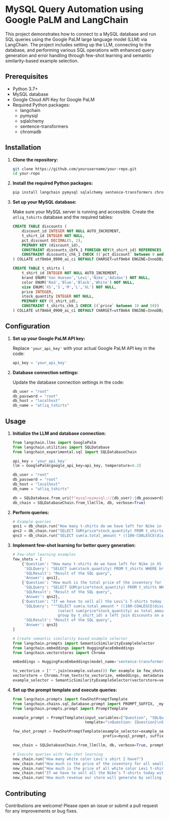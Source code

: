 # MySQL Query Automation using Google PaLM and LangChain

This project demonstrates how to connect to a MySQL database and run SQL queries using the Google PaLM large language model (LLM) via LangChain. The project includes setting up the LLM, connecting to the database, and performing various SQL operations with enhanced query generation and error handling through few-shot learning and semantic similarity-based example selection.

## Prerequisites

- Python 3.7+
- MySQL database
- Google Cloud API Key for Google PaLM
- Required Python packages:
  - langchain
  - pymysql
  - sqlalchemy
  - sentence-transformers
  - chromadb

## Installation

1. **Clone the repository:**

    ```bash
    git clone https://github.com/yourusername/your-repo.git
    cd your-repo
    ```

2. **Install the required Python packages:**

    ```bash
    pip install langchain pymysql sqlalchemy sentence-transformers chromadb
    ```

3. **Set up your MySQL database:**

    Make sure your MySQL server is running and accessible. Create the `atliq_tshirts` database and the required tables:

    ```sql
    CREATE TABLE discounts (
        discount_id INTEGER NOT NULL AUTO_INCREMENT, 
        t_shirt_id INTEGER NOT NULL, 
        pct_discount DECIMAL(5, 2), 
        PRIMARY KEY (discount_id), 
        CONSTRAINT discounts_ibfk_1 FOREIGN KEY(t_shirt_id) REFERENCES t_shirts (t_shirt_id), 
        CONSTRAINT discounts_chk_1 CHECK ((`pct_discount` between 0 and 100))
    ) COLLATE utf8mb4_0900_ai_ci DEFAULT CHARSET=utf8mb4 ENGINE=InnoDB;

    CREATE TABLE t_shirts (
        t_shirt_id INTEGER NOT NULL AUTO_INCREMENT, 
        brand ENUM('Van Huesen','Levi','Nike','Adidas') NOT NULL, 
        color ENUM('Red','Blue','Black','White') NOT NULL, 
        size ENUM('XS','S','M','L','XL') NOT NULL, 
        price INTEGER, 
        stock_quantity INTEGER NOT NULL, 
        PRIMARY KEY (t_shirt_id), 
        CONSTRAINT t_shirts_chk_1 CHECK ((`price` between 10 and 50))
    ) COLLATE utf8mb4_0900_ai_ci DEFAULT CHARSET=utf8mb4 ENGINE=InnoDB;
    ```

## Configuration

1. **Set up your Google PaLM API key:**

    Replace `'your_api_key'` with your actual Google PaLM API key in the code:

    ```python
    api_key = 'your_api_key'
    ```

2. **Database connection settings:**

    Update the database connection settings in the code:

    ```python
    db_user = "root"
    db_password = "root"
    db_host = "localhost"
    db_name = "atliq_tshirts"
    ```

## Usage

1. **Initialize the LLM and database connection:**

    ```python
    from langchain.llms import GooglePalm
    from langchain.utilities import SQLDatabase
    from langchain_experimental.sql import SQLDatabaseChain

    api_key = 'your_api_key'
    llm = GooglePalm(google_api_key=api_key, temperature=0.2)

    db_user = "root"
    db_password = "root"
    db_host = "localhost"
    db_name = "atliq_tshirts"

    db = SQLDatabase.from_uri(f"mysql+pymysql://{db_user}:{db_password}@{db_host}/{db_name}", sample_rows_in_table_info=3)
    db_chain = SQLDatabaseChain.from_llm(llm, db, verbose=True)
    ```

2. **Perform queries:**

    ```python
    # Example queries
    qns1 = db_chain.run("How many t-shirts do we have left for Nike in extra small size and white color?")
    qns2 = db_chain.run("SELECT SUM(price*stock_quantity) FROM t_shirts WHERE size = 'S'")
    qns3 = db_chain.run("SELECT sum(a.total_amount * ((100-COALESCE(discounts.pct_discount,0))/100)) as total_revenue from (select sum(price*stock_quantity) as total_amount, t_shirt_id from t_shirts where brand = 'Levi' group by t_shirt_id) a left join discounts on a.t_shirt_id = discounts.t_shirt_id")
    ```

3. **Implement few-shot learning for better query generation:**

    ```python
    # Few-shot learning examples
    few_shots = [
        {'Question': "How many t-shirts do we have left for Nike in XS size and white color?",
         'SQLQuery': "SELECT sum(stock_quantity) FROM t_shirts WHERE brand = 'Nike' AND color = 'White' AND size = 'XS'",
         'SQLResult': "Result of the SQL query",
         'Answer': qns1},
        {'Question': "How much is the total price of the inventory for all S-size t-shirts?",
         'SQLQuery': "SELECT SUM(price*stock_quantity) FROM t_shirts WHERE size = 'S'",
         'SQLResult': "Result of the SQL query",
         'Answer': qns2},
        {'Question': "If we have to sell all the Levi’s T-shirts today with discounts applied. How much revenue our store will generate (post discounts)?",
         'SQLQuery': """SELECT sum(a.total_amount * ((100-COALESCE(discounts.pct_discount,0))/100)) as total_revenue from
                        (select sum(price*stock_quantity) as total_amount, t_shirt_id from t_shirts where brand = 'Levi'
                        group by t_shirt_id) a left join discounts on a.t_shirt_id = discounts.t_shirt_id""",
         'SQLResult': "Result of the SQL query",
         'Answer': qns3}
    ]
    ```

    ```python
    # Create semantic similarity based example selector
    from langchain.prompts import SemanticSimilarityExampleSelector
    from langchain.embeddings import HuggingFaceEmbeddings
    from langchain.vectorstores import Chroma

    embeddings = HuggingFaceEmbeddings(model_name='sentence-transformers/all-MiniLM-L6-v2')

    to_vectorize = [" ".join(example.values()) for example in few_shots]
    vectorstore = Chroma.from_texts(to_vectorize, embeddings, metadatas=few_shots)
    example_selector = SemanticSimilarityExampleSelector(vectorstore=vectorstore, k=2)
    ```

4. **Set up the prompt template and execute queries:**

    ```python
    from langchain.prompts import FewShotPromptTemplate
    from langchain.chains.sql_database.prompt import PROMPT_SUFFIX, _mysql_prompt
    from langchain.prompts.prompt import PromptTemplate

    example_prompt = PromptTemplate(input_variables=["Question", "SQLQuery", "SQLResult", "Answer"],
                                    template="\nQuestion: {Question}\nSQLQuery: {SQLQuery}\nSQLResult: {SQLResult}\nAnswer: {Answer}")

    few_shot_prompt = FewShotPromptTemplate(example_selector=example_selector, example_prompt=example_prompt,
                                            prefix=mysql_prompt, suffix=PROMPT_SUFFIX, input_variables=["input", "table_info", "top_k"])

    new_chain = SQLDatabaseChain.from_llm(llm, db, verbose=True, prompt=few_shot_prompt)

    # Execute queries with few-shot learning
    new_chain.run("How many white color Levi's shirt I have?")
    new_chain.run("How much is the price of the inventory for all small size t-shirts?")
    new_chain.run("How much is the price of all white color Levi t-shirts?")
    new_chain.run("If we have to sell all the Nike’s T-shirts today with discounts applied. How much revenue our store will generate (post discounts)?")
    new_chain.run('How much revenue our store will generate by selling all Van Heusen T-shirts without discount?')
    ```

## Contributing

Contributions are welcome! Please open an issue or submit a pull request for any improvements or bug fixes.
